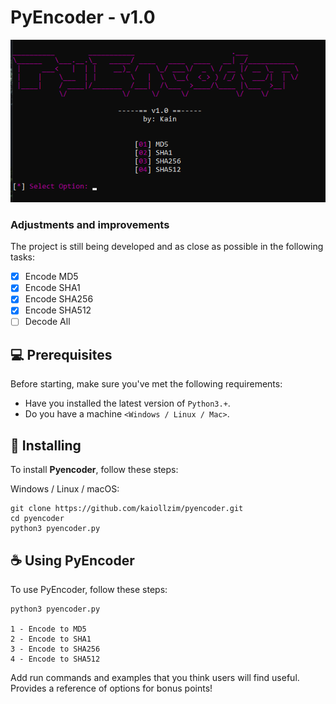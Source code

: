 # PyEncoder - v1.0

<img src="image.png" alt="imagem">

### Adjustments and improvements

The project is still being developed and as close as possible in the following tasks:

- [x] Encode MD5
- [x] Encode SHA1
- [x] Encode SHA256
- [x] Encode SHA512
- [ ] Decode All

## 💻 Prerequisites
Before starting, make sure you've met the following requirements:
* Have you installed the latest version of `Python3.+`.
* Do you have a machine `<Windows / Linux / Mac>`.

## 🚀 Installing

To install **Pyencoder**, follow these steps:

Windows / Linux / macOS:
```
git clone https://github.com/kaiollzim/pyencoder.git
cd pyencoder
python3 pyencoder.py
```

## ☕ Using PyEncoder
To use PyEncoder, follow these steps:

```
python3 pyencoder.py

1 - Encode to MD5
2 - Encode to SHA1
3 - Encode to SHA256
4 - Encode to SHA512
```

Add run commands and examples that you think users will find useful. Provides a reference of options for bonus points!
